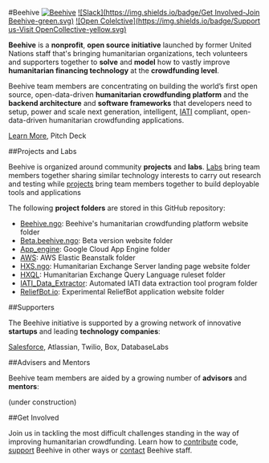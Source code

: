#Beehive
[![Beehive](https://img.shields.io/badge/Website-Beehive.ngo-blue.svg)](https://beehive.ngo) [![Slack](https://img.shields.io/badge/Get Involved-Join Beehive-green.svg)](https://github.com/BeehiveNGO/Beehive/wiki/Contribute) [![Open Colelctive](https://img.shields.io/badge/Support us-Visit OpenCollective-yellow.svg)](https://opencollective.com/beehive)

**Beehive** is a **nonprofit**, **open source initiative** launched by former United Nations staff that's bringing humanitarian organizations, tech volunteers and supporters together to **solve** and **model** how to vastly improve **humanitarian financing technology** at the **crowdfunding level**.

Beehive team members are concentrating on building the world’s first open source, open-data-driven **humanitarian crowdfunding platform** and the **backend architecture** and **software frameworks** that developers need to setup, power and scale next generation, intelligent, [IATI](https://github.com/BeehiveNGO/Beehive/wiki/IATI) compliant, open-data-driven humanitarian crowdfunding applications.

[Learn More](https://github.com/BeehiveNGO/Beehive/wiki/About-Beehive), Pitch Deck

##Projects and Labs

Beehive is organized around community **projects** and **labs**. [Labs](https://github.com/BeehiveNGO/Beehive/wiki/Labs) bring team members together sharing similar technology interests to carry out research and testing while [projects](https://github.com/BeehiveNGO/Beehive/wiki/Project-List) bring team members together to build deployable tools and applications


The following **project folders** are stored in this GitHub repository:

- [Beehive.ngo](https://github.com/BeehiveNGO/Beehive/tree/master/beehive.ngo): Beehive's humanitarian crowdfunding platform website folder
- [Beta.beehive.ngo](https://github.com/BeehiveNGO/Beehive/tree/master/beta.beehive.ngo): Beta version website folder
- [App_engine](https://github.com/BeehiveNGO/Beehive/tree/master/app_engine): Google Cloud App Engine folder
- [AWS](https://github.com/BeehiveNGO/Beehive/tree/master/aws): AWS Elastic Beanstalk folder
- [HXS.ngo](https://github.com/BeehiveNGO/Beehive/tree/master/hxs.ngo): Humanitarian Exchange Server landing page website folder
- [HXQL](https://github.com/BeehiveNGO/Beehive/tree/master/hxql): Humanitarian Exchange Query Language ruleset folder
- [IATI_Data_Extractor](https://github.com/BeehiveNGO/Beehive/tree/master/extractor): Automated IATI data extraction tool program folder
- [ReliefBot.io](https://github.com/BeehiveNGO/Beehive/tree/master/reliefbot.io): Experimental ReliefBot application website folder

##Supporters

The Beehive initiative is supported by a growing network of innovative **startups** and leading **technology companies**:

[Salesforce](http://Salesforce.com), Atlassian, Twilio, Box, DatabaseLabs

##Advisers and Mentors

Beehive team members are aided by a growing number of **advisors** and **mentors**:

(under construction)

##Get Involved

Join us in tackling the most difficult challenges standing in the way of improving humanitarian crowdfunding. Learn how to [contribute](https://github.com/BeehiveNGO/Beehive/wiki/Contribute) code, [support](https://github.com/BeehiveNGO/Beehive/wiki/Support) Beehive in other ways or [contact](https://github.com/BeehiveNGO/Beehive/wiki/Contact) Beehive staff.
